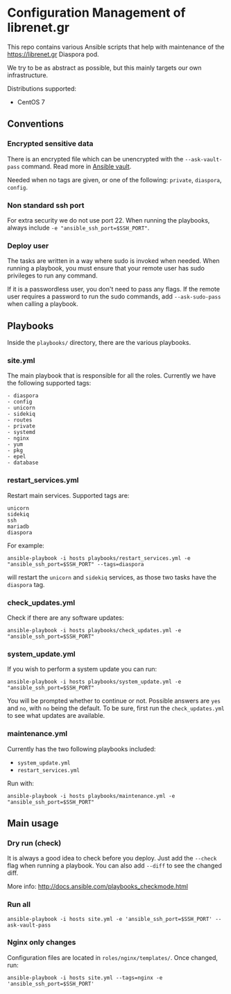 # Configuration Management of librenet.gr

This repo contains various Ansible scripts that help with maintenance of the
<https://librenet.gr> Diaspora pod.

We try to be as abstract as possible, but this mainly targets our own
infrastructure.

Distributions supported:
- CentOS 7

## Conventions

### Encrypted sensitive data

There is an encrypted file which can be unencrypted with the `--ask-vault-pass`
command. Read more in [Ansible vault][vault].

Needed when no tags are given, or one of the following: `private`, `diaspora`,
`config`.

### Non standard ssh port

For extra security we do not use port 22. When running the playbooks, always
include `-e "ansible_ssh_port=$SSH_PORT"`.

### Deploy user

The tasks are written in a way where sudo is invoked when needed. When running
a playbook, you must ensure that your remote user has sudo privileges to run any
command.

If it is a passwordless user, you don't need to pass any flags. If the remote user
requires a password to run the sudo commands, add `--ask-sudo-pass` when
calling a playbook.

## Playbooks

Inside the `playbooks/` directory, there are the various playbooks.

### site.yml

The main playbook that is responsible for all the roles.
Currently we have the following supported tags:
```
- diaspora
- config
- unicorn
- sidekiq
- routes
- private
- systemd
- nginx
- yum
- pkg
- epel
- database
```

### restart_services.yml

Restart main services. Supported tags are:

```
unicorn
sidekiq
ssh
mariadb
diaspora
```

For example:

```
ansible-playbook -i hosts playbooks/restart_services.yml -e "ansible_ssh_port=$SSH_PORT" --tags=diaspora
```

will restart the `unicorn` and `sidekiq` services, as those two tasks have
the `diaspora` tag.

### check_updates.yml

Check if there are any software updates:

```
ansible-playbook -i hosts playbooks/check_updates.yml -e "ansible_ssh_port=$SSH_PORT"
```

### system_update.yml

If you wish to perform a system update you can run:

```
ansible-playbook -i hosts playbooks/system_update.yml -e "ansible_ssh_port=$SSH_PORT"
```

You will be prompted whether to continue or not. Possible answers are `yes`
and `no`, with `no` being the default. To be sure, first run the
`check_updates.yml` to see what updates are available.

### maintenance.yml

Currently has the two following playbooks included:

* `system_update.yml`
* `restart_services.yml`

Run with:
```
ansible-playbook -i hosts playbooks/maintenance.yml -e "ansible_ssh_port=$SSH_PORT"
```

## Main usage

### Dry run (check)

It is always a good idea to check before you deploy. Just add the `--check` flag
when running a playbook. You can also add `--diff` to see the changed diff.

More info: <http://docs.ansible.com/playbooks_checkmode.html>

### Run all

```
ansible-playbook -i hosts site.yml -e 'ansible_ssh_port=$SSH_PORT' --ask-vault-pass
```

### Nginx only changes

Configuration files are located in `roles/nginx/templates/`. Once changed, run:

```
ansible-playbook -i hosts site.yml --tags=nginx -e 'ansible_ssh_port=$SSH_PORT'
```

[vault]: http://docs.ansible.com/playbooks_vault.html "Ansible Vault"
